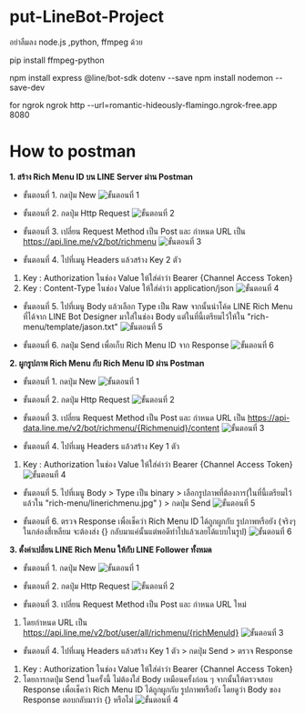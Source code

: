 # put-LineBot-Project
อย่าลืมลง node.js ,python, ffmpeg ด้วย

pip install ffmpeg-python

npm install express @line/bot-sdk dotenv --save
npm install nodemon --save-dev

for ngrok
ngrok http --url=romantic-hideously-flamingo.ngrok-free.app 8080

# How to postman
**1. สร้าง Rich Menu ID  บน LINE Server ผ่าน Postman**
* ขั้นตอนที่ 1. กดปุ่ม New
![ขั้นตอนที่ 1](https://media.discordapp.net/attachments/1325059701062242304/1325060967746506822/image.png?ex=677a6ab1&is=67791931&hm=08fb7ceee293425af2bb4807866242b9da7b74ccd4ba960fd9aa09e10c2d78ff&=&format=webp&quality=lossless&width=1069&height=671)

* ขั้นตอนที่ 2. กดปุ่ม Http Request
![ขั้นตอนที่ 2](https://media.discordapp.net/attachments/1325059701062242304/1325061590491467889/image.png?ex=677a6b45&is=677919c5&hm=c3741d46e9eff6066b157ce60ccfb8f8b6ad1c29fcbb468b4455af5202b76ef8&=&format=webp&quality=lossless&width=1079&height=671)

* ขั้นตอนที่ 3. เปลี่ยน Request Method เป็น Post และ กำหนด URL เป็น https://api.line.me/v2/bot/richmenu
![ขั้นตอนที่ 3](https://media.discordapp.net/attachments/1325059701062242304/1325062607589081119/image.png?ex=677a6c38&is=67791ab8&hm=5d3aa380df6108cd8beac29bba598d6b6520192cf16852e481a52f4deb0ed8f3&=&format=webp&quality=lossless)

* ขั้นตอนที่ 4. ไปที่เมนู Headers แล้วสร้าง Key 2 ตัว 
1. Key : Authorization ในช่อง Value ให้ใส่ค่าว่า Bearer {Channel Access Token} 
2. Key : Content-Type ในช่อง Value ให้ใส่ค่าว่า application/json
![ขั้นตอนที่ 4](https://media.discordapp.net/attachments/1325059701062242304/1325063699764871250/image.png?ex=677a6d3c&is=67791bbc&hm=46040d8301d5e53d39adbcce99e98c88600ac094aa15c34166a048f0c512e7fe&=&format=webp&quality=lossless)

* ขั้นตอนที่ 5. ไปที่เมนู Body แล้วเลือก Type เป็น Raw  จากนั้นนำโค้ด LINE Rich Menu ที่ได้จาก LINE Bot Designer มาใส่ในช่อง Body แต่ในที่นี้เตรียมไว้ให้ใน "rich-menu/template/jason.txt"
![ขั้นตอนที่ 5](https://media.discordapp.net/attachments/1325059701062242304/1325064473454710845/image.png?ex=677a6df4&is=67791c74&hm=09661271eb04778518ff69e70428dea0651973cbc187c99d3a341240ba77b1e6&=&format=webp&quality=lossless)

* ขั้นตอนที่ 6. กดปุ่ม Send เพื่อเก็บ Rich Menu ID จาก Response
![ขั้นตอนที่ 6](https://media.discordapp.net/attachments/1325059701062242304/1325064899398864977/image.png?ex=677a6e5a&is=67791cda&hm=7f7e8030962e981ca557c65083b2d58c903d5b56304cc74f0ce7b3f17b08c682&=&format=webp&quality=lossless)

**2. ผูกรูปภาพ Rich Menu กับ Rich Menu ID  ผ่าน Postman**

* ขั้นตอนที่ 1. กดปุ่ม New
![ขั้นตอนที่ 1](https://media.discordapp.net/attachments/1325059701062242304/1325060967746506822/image.png?ex=677a6ab1&is=67791931&hm=08fb7ceee293425af2bb4807866242b9da7b74ccd4ba960fd9aa09e10c2d78ff&=&format=webp&quality=lossless&width=1069&height=671)

* ขั้นตอนที่ 2. กดปุ่ม Http Request
![ขั้นตอนที่ 2](https://media.discordapp.net/attachments/1325059701062242304/1325061590491467889/image.png?ex=677a6b45&is=677919c5&hm=c3741d46e9eff6066b157ce60ccfb8f8b6ad1c29fcbb468b4455af5202b76ef8&=&format=webp&quality=lossless&width=1079&height=671)

* ขั้นตอนที่ 3. เปลี่ยน Request Method เป็น Post และ กำหนด URL เป็น https://api-data.line.me/v2/bot/richmenu/{Richmenuid}/content 
![ขั้นตอนที่ 3](https://media.discordapp.net/attachments/1325059701062242304/1325065905704538173/image.png?ex=677a6f4a&is=67791dca&hm=a349872cedaf1ee81a44c9f8d049b3603f983c3c4c5a791aa90b31318e3e0dbc&=&format=webp&quality=lossless)

* ขั้นตอนที่ 4. ไปที่เมนู Headers แล้วสร้าง Key 1 ตัว
1. Key : Authorization ในช่อง Value ให้ใส่ค่าว่า Bearer {Channel Access Token}
![ขั้นตอนที่ 4](https://media.discordapp.net/attachments/1325059701062242304/1325066296093839421/image.png?ex=677a6fa7&is=67791e27&hm=da1e050bf79366a5d75c951625f2d866806b7aafdb582f245ed480df20eb5210&=&format=webp&quality=lossless)

* ขั้นตอนที่ 5. ไปที่เมนู Body > Type เป็น binary  > เลือกรูปภาพที่ต้องการ(ในที่นี้เตรียมไว้แล้วใน "rich-menu/linerichmenu.jpg" ) > กดปุ่ม Send
![ขั้นตอนที่ 5](https://media.discordapp.net/attachments/1325059701062242304/1325067237739991050/image.png?ex=677a7088&is=67791f08&hm=c6f96dee7c27b16272c88ea16e3f9868a07add288a38bcae96d7131341fdfe6b&=&format=webp&quality=lossless)

* ขั้นตอนที่ 6. ตรวจ Response เพื่อเช็คว่า Rich Menu ID ได้ถูกผูกกับ รูปภาพหรือยัง (จริงๆในกล่องสี่เหลืยม จะต้องส่ง {} กลับมาแค่นั้นแต่พอดีทำไปแล้วเลยได้แบบในรูป)
![ขั้นตอนที่ 6](https://media.discordapp.net/attachments/1325059701062242304/1325067993016959067/image.png?ex=677a713c&is=67791fbc&hm=bb2ede728f690bae40f92ff227b51987337ef03ad7b18c37d7345a44e6964c7a&=&format=webp&quality=lossless)

**3. ตั้งค่าเปลี่ยน LINE Rich Menu ให้กับ LINE Follower ทั้งหมด**

* ขั้นตอนที่ 1. กดปุ่ม New
![ขั้นตอนที่ 1](https://media.discordapp.net/attachments/1325059701062242304/1325060967746506822/image.png?ex=677a6ab1&is=67791931&hm=08fb7ceee293425af2bb4807866242b9da7b74ccd4ba960fd9aa09e10c2d78ff&=&format=webp&quality=lossless&width=1069&height=671)

* ขั้นตอนที่ 2. กดปุ่ม Http Request
![ขั้นตอนที่ 2](https://media.discordapp.net/attachments/1325059701062242304/1325061590491467889/image.png?ex=677a6b45&is=677919c5&hm=c3741d46e9eff6066b157ce60ccfb8f8b6ad1c29fcbb468b4455af5202b76ef8&=&format=webp&quality=lossless&width=1079&height=671)

* ขั้นตอนที่ 3. เปลี่ยน Request Method เป็น Post และ กำหนด URL ใหม่
1. โดยกำหนด URL เป็น https://api.line.me/v2/bot/user/all/richmenu/{richMenuId} 
![ขั้นตอนที่ 3](https://media.discordapp.net/attachments/1325059701062242304/1325069069669634159/image.png?ex=677a723c&is=677920bc&hm=31df44d2053c6a39c2ccb35ec64f0b3a66ffed2abc4778c7c6e9a16fa0f34302&=&format=webp&quality=lossless)

* ขั้นตอนที่ 4. ไปที่เมนู Headers แล้วสร้าง Key 1 ตัว  > กดปุ่ม Send > ตรวจ Response
1. Key : Authorization ในช่อง Value ให้ใส่ค่าว่า Bearer {Channel Access Token} 
2. โดยการกดปุ่ม Send ในครั้งนี้ ไม่ต้องใส่ Body เหมือนครั้งก่อน ๆ จากนั้นให้ตรวจสอบ Response เพื่อเช็คว่า Rich Menu ID ได้ถูกผูกกับ รูปภาพหรือยัง  โดยดูว่า Body ของ Response ตอบกลับมาว่า {} หรือไม่ 
![ขั้นตอนที่ 4](https://media.discordapp.net/attachments/1325059701062242304/1325070048712462346/image.png?ex=677a7326&is=677921a6&hm=99c9b4dfa2dfaa85fc345d358e67803284074491704724fe593267d34c99d1f5&=&format=webp&quality=lossless)
